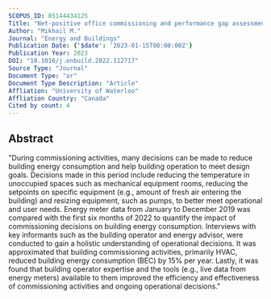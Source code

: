 ```yaml
---
SCOPUS_ID: 85144434125
Title: "Net-positive office commissioning and performance gap assessment: Empirical insights"
Author: "Mikhail M."
Journal: "Energy and Buildings"
Publication Date: {'$date': '2023-01-15T00:00:00Z'}
Publication Year: 2023
DOI: "10.1016/j.enbuild.2022.112717"
Source Type: "Journal"
Document Type: "ar"
Document Type Description: "Article"
Affliation: "University of Waterloo"
Affliation Country: "Canada"
Cited by count: 4
---
```


## Abstract
"During commissioning activities, many decisions can be made to reduce building energy consumption and help building operation to meet design goals. Decisions made in this period include reducing the temperature in unoccupied spaces such as mechanical equipment rooms, reducing the setpoints on specific equipment (e.g., amount of fresh air entering the building) and resizing equipment, such as pumps, to better meet operational and user needs. Energy meter data from January to December 2019 was compared with the first six months of 2022 to quantify the impact of commissioning decisions on building energy consumption. Interviews with key informants such as the building operator and energy advisor, were conducted to gain a holistic understanding of operational decisions. It was approximated that building commissioning activities, primarily HVAC, reduced building energy consumption (BEC) by 15% per year. Lastly, it was found that building operator expertise and the tools (e.g., live data from energy meters) available to them improved the efficiency and effectiveness of commissioning activities and ongoing operational decisions."
